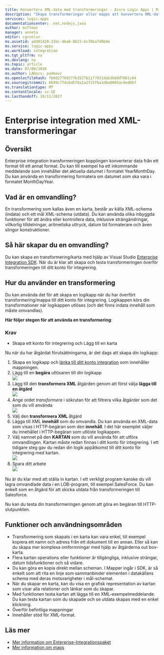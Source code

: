 ```yaml
---
title: Konvertera XML-data med transformeringar - Azure Logic Apps | Microsoft Docs
description: "Skapa transformeringar eller mapps att konvertera XML-data mellan formaten i logikappar med hjälp av Enterprise Integration-SDK"
services: logic-apps
documentationcenter: .net,nodejs,java
author: msftman
manager: anneta
editor: cgronlun
ms.assetid: add01429-21bc-4bab-8b23-bc76ba7d0bde
ms.service: logic-apps
ms.workload: integration
ms.tgt_pltfrm: na
ms.devlang: na
ms.topic: article
ms.date: 07/08/2016
ms.author: LADocs; padmavc
ms.openlocfilehash: fb6027769377b3527b11f7831dab3bb8d7061c84
ms.sourcegitcommit: 6699c77dcbd5f8a1a2f21fba3d0a0005ac9ed6b7
ms.translationtype: MT
ms.contentlocale: sv-SE
ms.lasthandoff: 10/11/2017
---
```

# <a name="enterprise-integration-with-xml-transforms"></a>Enterprise integration med XML-transformeringar
## <a name="overview"></a>Översikt
Enterprise integration transformeringen kopplingen konverterar data från ett format till ett annat format. Du kan till exempel ha ett inkommande meddelande som innehåller det aktuella datumet i formatet YearMonthDay. Du kan använda en transformering formatera om datumet som ska vara i formatet MonthDayYear.

## <a name="what-does-a-transform-do"></a>Vad är en omvandling?
En transformering som kallas även en karta, består av källa XML-schema (indata) och ett mål XML-schema (utdata). Du kan använda olika inbyggda funktioner för att ändra eller kontrollera data, inklusive strängändringar, villkorlig tilldelningar, aritmetiska uttryck, datum tid formaterare och även slingor konstruktioner.

## <a name="how-to-create-a-transform"></a>Så här skapar du en omvandling?
Du kan skapa en transformering/karta med hjälp av Visual Studio [Enterprise Integration SDK](https://aka.ms/vsmapsandschemas). När du är klar att skapa och testa transformeringen överför transformeringen till ditt konto för integrering. 

## <a name="how-to-use-a-transform"></a>Hur du använder en transformering
Du kan använda det för att skapa en logikapp när du har överfört transformering/mappa till ditt konto för integrering. Logikappen körs din transformationer när logikappen utlöses (och det finns indata innehåll som måste omvandlas).

**Här följer stegen för att använda en transformering**:

### <a name="prerequisites"></a>Krav

* Skapa ett konto för integrering och Lägg till en karta  

Nu när du har åtgärdat förutsättningarna, är det dags att skapa din logikapp:  

1. Skapa en logikapp och [länka till ditt konto integration](../logic-apps/logic-apps-enterprise-integration-accounts.md "Lär dig hur du länkar ett integration konto till en logikapp") som innehåller mappningen.
2. Lägg till en **begära** utlösaren till din logikapp  
   ![](./media/logic-apps-enterprise-integration-transforms/transform-1.png)    
3. Lägg till den **transformera XML** åtgärden genom att först välja **lägga till en åtgärd**   
   ![](./media/logic-apps-enterprise-integration-transforms/transform-2.png)   
4. Ange ordet *transformera* i sökrutan för att filtrera vilka åtgärder som det som du vill använda  
   ![](./media/logic-apps-enterprise-integration-transforms/transform-3.png)  
5. Välj den **transformera XML** åtgärd   
6. Lägga till XML **innehåll** som du omvandla. Du kan använda en XML-data som visas i HTTP-begäran som den **innehåll**. I det här exemplet väljer du innehållet i HTTP-begäran som utlöste logikappen.
7. Välj namnet på den **KARTAN** som du vill använda för att utföra omvandlingen. Kartan måste redan finnas i ditt konto för integrering. I ett tidigare steg gav du redan din logik appåtkomst till ditt konto för integrering med kartan.      
   ![](./media/logic-apps-enterprise-integration-transforms/transform-4.png) 
8. Spara ditt arbete  
    ![](./media/logic-apps-enterprise-integration-transforms/transform-5.png) 

Nu är du klar med att ställa in kartan. I ett verkligt program kanske du vill lagra omvandlade data i en LOB-program, till exempel SalesForce. Du kan enkelt som en åtgärd för att skicka utdata från transformeringen till Salesforce. 

Nu kan du testa din transformeringen genom att göra en begäran till HTTP-slutpunkten.  

## <a name="features-and-use-cases"></a>Funktioner och användningsområden
* Transformering som skapats i en karta kan vara enkel, till exempel kopiera ett namn och adress från ett dokument till en annan. Eller så kan du skapa mer komplexa omformningar med hjälp av åtgärderna out box-karta.  
* Flera kartan operations eller funktioner är tillgängliga, inklusive strängar, datum tidsfunktioner och så vidare.  
* Du kan göra en kopia direkt mellan scheman. I Mapper ingår i SDK, är så enkelt som att rita en linje som sammanbinder elementen i datakällans schema med deras motsvarigheter i mål-schemat.  
* När du skapar en karta, kan du visa en grafisk representation av kartan som visar alla relationer och länkar som du skapar.
* Med funktionen testa kartan att lägga till en XML-exempelmeddelande. Du kan testa kartan som du skapade och se utdata skapas med en enkel klickning.  
* Överför befintliga mappningar  
* Innehåller stöd för XML-format.

## <a name="learn-more"></a>Läs mer
* [Mer information om Enterprise-Integrationspaket](../logic-apps/logic-apps-enterprise-integration-overview.md "Lär dig mer om Enterprise-Integrationspaket")  
* [Mer information om maps](../logic-apps/logic-apps-enterprise-integration-maps.md "Lär dig mer om enterprise integration maps")  

